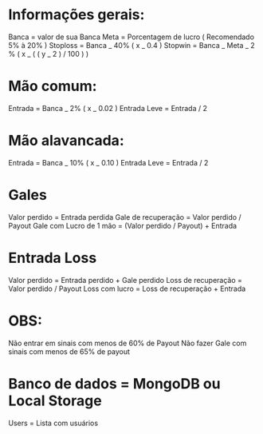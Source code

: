 # Informações gerais:

Banca = valor de sua Banca
Meta = Porcentagem de lucro ( Recomendado 5% à 20% )
Stoploss = Banca _ 40% ( x _ 0.4 )
Stopwin = Banca _ Meta _ 2 % ( x _ ( ( y _ 2 ) / 100 ) )

# Mão comum:

Entrada = Banca _ 2% ( x _ 0.02 )
Entrada Leve = Entrada / 2

# Mão alavancada:

Entrada = Banca _ 10% ( x _ 0.10 )
Entrada Leve = Entrada / 2

# Gales

Valor perdido = Entrada perdida
Gale de recuperação = Valor perdido / Payout
Gale com Lucro de 1 mão = (Valor perdido / Payout) + Entrada

# Entrada Loss

Valor perdido = Entrada perdido + Gale perdido
Loss de recuperação = Valor perdido / Payout
Loss com lucro = Loss de recuperação + Entrada

# OBS:

Não entrar em sinais com menos de 60% de Payout
Não fazer Gale com sinais com menos de 65% de payout

# Banco de dados = MongoDB ou Local Storage

Users = Lista com usuários
